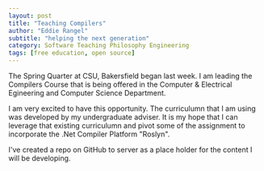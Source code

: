 ```yaml
---
layout: post
title: "Teaching Compilers"
author: "Eddie Rangel"
subtitle: "helping the next generation"
category: Software Teaching Philosophy Engineering
tags: [free education, open source]
---
```


The Spring Quarter at CSU, Bakersfield began last week. I am leading the Compilers
Course that is being offered in the Computer & Electrical Egineering and Computer Science
Department. 

I am very excited to have this opportunity. The curriculumn that I am using was developed by my
undergraduate adviser. It is my hope that I can leverage that existing curriculumn
and pivot some of the assignment to incorporate the .Net Compiler Platform "Roslyn". 

I've created a repo on GitHub to server as a place holder for the content I will be developing. 


